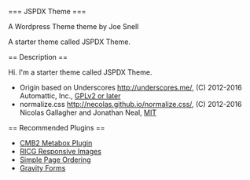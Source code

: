 === JSPDX Theme ===

A Wordpress Theme theme by Joe Snell

A starter theme called JSPDX Theme.

== Description ==

Hi. I'm a starter theme called JSPDX Theme.

* Origin based on Underscores http://underscores.me/, (C) 2012-2016 Automattic, Inc., [GPLv2 or later](https://www.gnu.org/licenses/gpl-2.0.html)
* normalize.css http://necolas.github.io/normalize.css/, (C) 2012-2016 Nicolas Gallagher and Jonathan Neal, [MIT](http://opensource.org/licenses/MIT)

== Recommended Plugins ==

* <a href="https://wordpress.org/plugins/cmb2/">CMB2 Metabox Plugin</a>
* <a href="https://wordpress.org/plugins/ricg-responsive-images/">RICG Responsive Images</a>
* <a href="https://wordpress.org/plugins/simple-page-ordering/">Simple Page Ordering</a>
* <a href="http://www.gravityforms.com/">Gravity Forms</a>